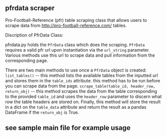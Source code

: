 ## pfrdata scraper ##
Pro-Football-Reference (pfr) table scraping class that allows users to scrape data from http://pro-football-reference.com/ tables.


Discription of PfrData Class:

pfrdata.py holds the `PfrData` class which does the scraping. `PfrData` requires a valid pfr url upon instantiation via the `url_string` parameter. Various methods use this url to scrape data and pull information from the corresponding page.

There are two main methods to use once a `PfrData` object is created:
`list_tables()` -- this method lists the available tables from the inputted url and stores them in the `table_ids` attribute. this method has to be run before you can scrape data from the page.
`scrape_table(table_id, header_row, return_obj)` -- this method scrapes the data from the table corresponding to the provided `table_id` and uses the `header_row` parameter to discern what row the table headers are stored on. Finally, this method will store the result in a dict on the `table_data` attribute and return the result as a pandas DataFrame if the `return_obj` is True.

## see sample main file for example usage ##

